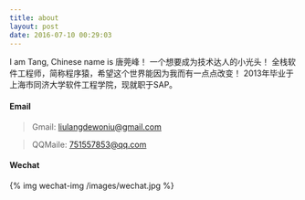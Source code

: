 ```yaml
---
title: about
layout: post
date: 2016-07-10 00:29:03
---
```


I am Tang, Chinese name is 唐莞峰！
一个想要成为技术达人的小光头！
全栈软件工程师，简称程序猿，希望这个世界能因为我而有一点点改变！
2013年毕业于上海市同济大学软件工程学院，现就职于SAP。

#### Email
> <i class="fa fa-envelope" aria-hidden="true"></i> Gmail: liulangdewoniu@gmail.com

> <i class="fa fa-qq" aria-hidden="true"></i> QQMaile: 751557853@qq.com


#### <i class="fa fa-weixin" aria-hidden="true"></i>Wechat
<!-- ![wechat](/images/wechat.jpg) -->
{% img wechat-img /images/wechat.jpg %}
